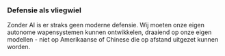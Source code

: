 
### **Defensie als vliegwiel**

Zonder AI is er straks geen moderne defensie. Wij moeten onze eigen autonome wapensystemen kunnen ontwikkelen, draaiend op onze eigen modellen - niet op Amerikaanse of Chinese die op afstand uitgezet kunnen worden.

